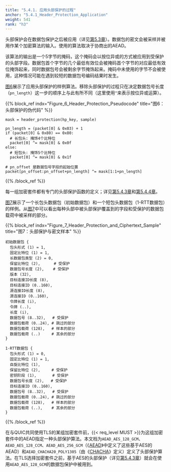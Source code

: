 ```yaml
---
title: "5.4.1. 应用头部保护的过程"
anchor: "5.4.1_Header_Protection_Application"
weight: 541
rank: "h3"
---
```


头部保护会在数据包保护之后被应用（详见[第5.3章]()）。数据包的密文会被采样并被用作某个加密算法的输入。使用的算法取决于协商出的AEAD。

该算法的输出是一个5字节的掩码，这个掩码会以按位异或的方式被应用到受保护的头部字段。数据包首个字节的几个最低有效位会被掩码首个字节的对应最低有效位掩饰起来，同时数据包号会被剩余字节掩饰起来。掩码中未使用的字节不会被使用，这种情况可能在遇到较短的数据包号编码结果时发生。

[图6]()展示了应用头部保护的样例算法。移除头部保护的过程只在决定数据包号长度（`pn_length`）这一步的顺序上与此有所不同（这里使用`^`来表示按位异或运算）。

{{% block_ref
indx="Figure_6_Header_Protection_Pseudocode"
title="图6：头部保护的伪代码" %}}

```
mask = header_protection(hp_key, sample)

pn_length = (packet[0] & 0x03) + 1
if (packet[0] & 0x80) == 0x80:
  # 长包头: 掩饰4个比特位
  packet[0] ^= mask[0] & 0x0f
else:
  # 短包头: 掩饰5个比特位
  packet[0] ^= mask[0] & 0x1f

# pn_offset 是数据包号字段的起始位置
packet[pn_offset:pn_offset+pn_length] ^= mask[1:1+pn_length]
```

{{% /block_ref %}}

每一组加密套件都有专门的头部保护函数的定义；详见[第5.4.3章]()和[第5.4.4章]()。

[图7]()展示了一个长包头数据包（初始数据包）和一个短包头数据包（1-RTT数据包）的样例。从[图7]()中可以看出每种头部中被头部保护覆盖到的字段和受保护的数据包载荷中被采样的部分。

{{% block_ref
indx="Figure_7_Header_Protection_and_Ciphertext_Sample"
title="图7：头部保护与密文样本" %}}

```
初始数据包 {
  包头形式 (1) = 1,
  固定比特位 (1) = 1,
  长数据包类型 (2) = 0,
  保留比特位 (2),      # 受保护
  数据包号长度 (2),    # 受保护
  版本 (32),
  目标连接ID长度 (8),
  目标连接ID (0..160),
  源连接ID长度 (8),
  源连接ID (0..160),
  令牌长度 (i),
  令牌 (..),
  长度 (i),
  数据包号 (8..32),   # 受保护
  数据包载荷 (0..24), # 跳过的部分
  数据包载荷 (128),   # 样本的部分
  数据包载荷 (..)     # 其余的部分
}

1-RTT数据包 {
  包头形式 (1) = 0,
  固定比特位 (1) = 1,
  自旋比特位 (1),
  保留比特位 (2),     # 受保护
  密钥阶段 (1),       # 受保护
  数据包号长度 (2),   # 受保护
  目标连接ID (0..160),
  数据包号 (8..32),   # 受保护
  数据包载荷 (0..24), # 跳过的部分
  数据包载荷 (128),   # 样本的部分
  数据包载荷 (..),    # 其余的部分
}
```

{{% /block_ref %}}

在与QUIC共同使用TLS的某组加密套件前，{{< req_level MUST >}}为这组加密套件中的AEAD指定一种头部保护算法。本文档为`AEAD_AES_128_GCM`、`AEAD_AES_128_CCM`、`AEAD_AES_256_GCM`（《[AEAD]()》中定义了这些基于AES的AEAD）和`AEAD_CHACHA20_POLY1305`（由《[CHACHA]()》定义）定义了头部保护算法。在TLS选择加密套件之前，基于AES的头部保护（详见[第5.4.3章]()）就会在使用`AEAD_AES_128_GCM`的数据包保护中被用到。
